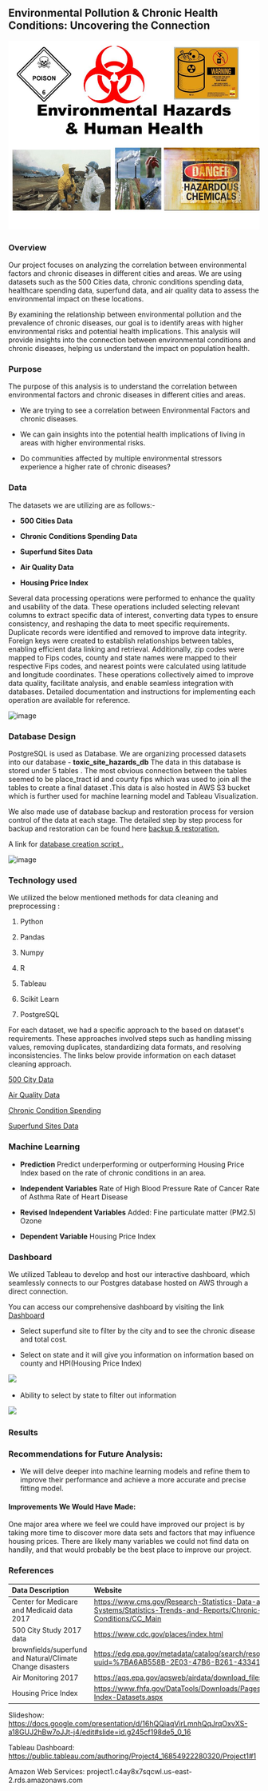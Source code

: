 ﻿  
  

## Environmental Pollution & Chronic Health Conditions: Uncovering the Connection

  
  

![Environmental Pollution & Chronic Health Conditions: Uncovering the Connection](https://github.com/CWCroghan/project-one/blob/main/slide_1.jpg)

  
  
  
  
  

  

### Overview

  

Our project focuses on analyzing the correlation between environmental factors and chronic diseases in different cities and areas. We are using datasets such as the 500 Cities data, chronic conditions spending data, healthcare spending data, superfund data, and air quality data to assess the environmental impact on these locations.

  

By examining the relationship between environmental pollution and the prevalence of chronic diseases, our goal is to identify areas with higher environmental risks and potential health implications. This analysis will provide insights into the connection between environmental conditions and chronic diseases, helping us understand the impact on population health.

  

  

### Purpose

The purpose of this analysis is to understand the correlation between environmental factors and chronic diseases in different cities and areas.

  

- We are trying to see a correlation between Environmental Factors and chronic diseases.

- We can gain insights into the potential health implications of living in areas with higher environmental risks.

- Do communities affected by multiple environmental stressors experience a higher rate of chronic diseases?

  

  

### Data 




  

The datasets we are utilizing are as follows:-


  

-  **500 Cities Data**

-  **Chronic Conditions Spending Data**

-  **Superfund Sites Data**

-  **Air Quality Data**

-  **Housing Price Index**

Several data processing operations were performed to enhance the quality and usability of the data. These operations included selecting relevant columns to extract specific data of interest, converting data types to ensure consistency, and reshaping the data to meet specific requirements. Duplicate records were identified and removed to improve data integrity. Foreign keys were created to establish relationships between tables, enabling efficient data linking and retrieval. Additionally, zip codes were mapped to Fips codes, county and state names were mapped to their respective Fips codes, and nearest points were calculated using latitude and longitude coordinates. These operations collectively aimed to improve data quality, facilitate analysis, and enable seamless integration with databases. Detailed documentation and instructions for implementing each operation are available for reference.

![image](https://github.com/CWCroghan/project-one/assets/119648166/04eb3f69-58e4-4c08-8e0a-3fda774bfd4d)



  

### Database Design



PostgreSQL is used as Database. 
We are organizing processed datasets into our database - **toxic_site_hazards_db**
The data in this database is stored under 5 tables .
The most obvious connection between the tables seemed to be place_tract id and county fips  which was used to join all the tables  to  create a final dataset .This data is also hosted in AWS S3 bucket which is further used for machine learning model and Tableau Visualization.

We also made use of database backup and restoration process for version control of the data at each stage.
The detailed step by step process for backup and restoration can be found here [backup & restoration.](https://github.com/CWCroghan/project-one/blob/main/Database_Backup_Restore.md)

  A link for  [database creation script .](https://github.com/CWCroghan/project-one/blob/main/Database_Creation_script.sql)

  
![image](https://github.com/CWCroghan/project-one/assets/119648166/f6403d73-e276-4811-bf23-3b4abc136c3c)

  

### Technology used

We utilized the below mentioned methods for data cleaning and preprocessing :

  
  

1. Python

  

2. Pandas

  

3. Numpy
4. R
5. Tableau
6. Scikit Learn
7. PostgreSQL

For each dataset, we had a specific approach to the based on dataset's requirements. These approaches involved steps such as handling missing values, removing duplicates, standardizing data formats, and resolving inconsistencies. The links below provide information on each dataset cleaning approach.

  

[500 City Data](https://github.com/CWCroghan/project-one/blob/main/dataProcessing/500_City.md)

  

[Air Quality Data](https://github.com/CWCroghan/project-one/blob/main/dataProcessing/AirQuality.md)

  

[Chronic Condition Spending](https://github.com/CWCroghan/project-one/blob/main/dataProcessing/ChronicConditionsSpending.md)

  

[Superfund Sites Data](https://github.com/CWCroghan/project-one/blob/main/dataProcessing/Superfund.md)

  
  ### Machine Learning
 -   **Prediction**
	  Predict underperforming or outperforming Housing Price Index based on the rate of chronic conditions in an area.
    

 -   **Independent Variables**
     Rate of High Blood Pressure
     Rate of Cancer
     Rate of Asthma
     Rate of Heart Disease

 - **Revised Independent Variables**
 Added:
 Fine particulate matter (PM2.5)
  Ozone
  

 - **Dependent Variable**
    Housing Price Index

  
  ### Dashboard
We utilized Tableau to develop and host our interactive dashboard, which seamlessly connects to our Postgres database hosted on AWS through a direct connection.

You can access our comprehensive dashboard by visiting the link [Dashboard](https://public.tableau.com/authoring/Project4_16854922280320/Project1#1)

-   Select superfund site to  filter by the city and to see the chronic disease and total cost.
    
-   Select on state and it will give you information on information based on county and HPI(Housing Price Index)

**![](https://lh6.googleusercontent.com/2Tg3AJufNwSDl7itxg4SVkBTuVghBpRXFWN6Nyk1i8wlJcfzu2hd3pG04HlntWSHHvlQdumj6TQE7mLsZ8M8A-90ZfRx4xG1hiEIkvbsk0Li-L-YsgODpROr4AKp9SMPusUS-yoyAGsiVjuDnBjh9g43=s2048)**

 - Ability to select by state to filter out information

**![](https://lh5.googleusercontent.com/jezt4oyUPWktqN21_0vaU-RdvVFC32DpQJPftiaLdNhIm1xp5VWtos4jLR5o9fx4VxJCPOD6Ad4jl8NOBva5cCa1wOvOYVyH0MFWXGRNWZetdNGsSnBa5E08llOnh4Q7kB8It0EIjpst1xgpWqyFuNGf=s2048)**
### Results
  



  

  

### Recommendations for Future Analysis:

-    We will delve deeper into machine learning models and refine them to improve their performance and achieve a more accurate and precise fitting model.



#### [](https://github.com/misterrustia/Final_project#improvements-we-would-have-made)Improvements We Would Have Made:

One major area where we feel we could have improved our project is by taking more time to discover more data sets and factors that may influence housing prices. There are likely many variables we could not find data on handily, and that would probably be the best place to improve our project.


### References

| Data Description | Website | Filenames |
| :---| :---| :---| 
|Center for Medicare and Medicaid data 2017 | https://www.cms.gov/Research-Statistics-Data-and-Systems/Statistics-Trends-and-Reports/Chronic-Conditions/CC_Main | County_Table_Chronic_Conditions_Spending_2017 |
|500 City Study 2017 data | https://www.cdc.gov/places/index.html | 500_Cities__Census_Tract-level_Data__GIS_Friendly_Format___2019_release.csv |
|brownfields/superfund and Natural/Climate Change disasters | https://edg.epa.gov/metadata/catalog/search/resource/details.page?uuid=%7BA6AB558B-2E03-47B6-B261-43341B9F6B67%7D | SF_CRSI_OLEM |
|Air Monitoring 2017 | https://aqs.epa.gov/aqsweb/airdata/download_files.html#Annual | annual_conc_by_monitor_2017.csv |
|Housing Price Index | https://www.fhfa.gov/DataTools/Downloads/Pages/House-Price-Index-Datasets.aspx |HPI_AT_BDL_ZIP5.xlsx |

  
Slideshow: https://docs.google.com/presentation/d/16hQQiaqVirLmnhQqJrqOxvXS-a18GUJ2hBw7oJJt-j4/edit#slide=id.g245cf198de5_0_16

Tableau Dashboard: https://public.tableau.com/authoring/Project4_16854922280320/Project1#1

Amazon Web Services: project1.c4ay8x7sqcwl.us-east-2.rds.amazonaws.com

